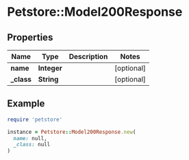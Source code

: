 # Petstore::Model200Response

## Properties

| Name | Type | Description | Notes |
| ---- | ---- | ----------- | ----- |
| **name** | **Integer** |  | [optional] |
| **_class** | **String** |  | [optional] |

## Example

```ruby
require 'petstore'

instance = Petstore::Model200Response.new(
  name: null,
  _class: null
)
```

